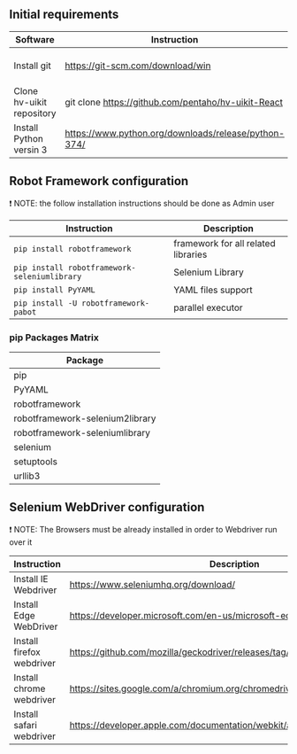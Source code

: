 ## Initial requirements

 | Software                  | Instruction                                          | Description               |
 | ------------------------- | ---------------------------------------------------- | ------------------------- |
 | Install git               | https://git-scm.com/download/win                     | download and full install |
 | Clone hv-uikit repository | git clone https://github.com/pentaho/hv-uikit-React  | on /c/GIT                 |
 | Install Python versin 3   | https://www.python.org/downloads/release/python-374/ | download and full install |


## Robot Framework configuration
 ❗️ NOTE: the follow installation instructions should be done as Admin user

 | Instruction                                  | Description                         |
 | -------------------------------------------- | ----------------------------------- |
 | `pip install robotframework`                 | framework for all related libraries |
 | `pip install robotframework-seleniumlibrary` | Selenium Library                    |
 | `pip install PyYAML`                         | YAML files support                  |
 | `pip install -U robotframework-pabot`        | parallel executor                   |

###  pip Packages Matrix

 | Package                         | 
 | ------------------------------- | 
 | pip                             | 
 | PyYAML                          | 
 | robotframework                  | 
 | robotframework-selenium2library | 
 | robotframework-seleniumlibrary  | 
 | selenium                        | 
 | setuptools                      | 
 | urllib3                         | 

## Selenium WebDriver configuration
 ❗️ NOTE: The Browsers must be already installed in order to Webdriver run over it

 | Instruction               | Description                                                                 |
 | ------------------------- | ----------------------------------------------------------------------------|
 | Install IE Webdriver      | https://www.seleniumhq.org/download/                                        |
 | Install Edge WebDriver    | https://developer.microsoft.com/en-us/microsoft-edge/tools/webdriver/       |
 | Install firefox webdriver | https://github.com/mozilla/geckodriver/releases/tag/v0.24.0                 |
 | Install chrome webdriver  | https://sites.google.com/a/chromium.org/chromedriver/downloads              |
 | Install safari webdriver  | https://developer.apple.com/documentation/webkit/about_webdriver_for_safari |
